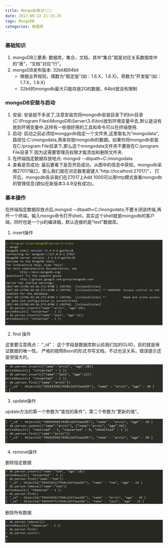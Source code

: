 ```yaml
---
title: Mongodb笔记(二)
date: 2017-09-13 21:15:25
tags: MongoDB
categories: 数据库
---
```


### 基础知识
1. mongoDB三要素: 数据库，集合，文档，其中“集合”就是对应关系数据库中的“表”，“文档”对应“行”。
2. mongoDB发布版本: 32bit和64bit
    * 根据业界规则，偶数为“稳定版”(如：1.6.X，1.8.X)，奇数为“开发版”(如：1.7.X，1.9.X)
    * 32bit的mongodb最大只能存放2G的数据，64bit就没有限制

### mongoDB安装与启动
1. 安装: 安装就不多说了,注意安装完将mongodb安装目录下的bin目录(C:\Program Files\MongoDB\Server\3.4\bin)放到环境变量中去,默认是没有放到环境变量中.这样有一些很好用的工具和命令可以在终端使用.
2. 启动: 启动之前必须给monggodb指定一个文件夹,这里取名为”mongodata",路径位:C:\mongodata,用来存放mongodb的数据。如果你将mongodb安装在C:/program File目录下,那么这个mongodata文件夹不要放在C:/program File目录下.因为这需要管理员权限才能添加和删除文件夹.
3. 在终端指定数据存放地点:
mongod --dbpath=C:/mongodata
4. 查看是否成功:
最后要看下是否开启成功，从图中的信息中获知，mongodb采用27017端口，那么我们就在浏览器里面键入“http://localhost:27017/”，
打开后，mongodb告诉我们在27017上Add 1000可以用http模式查看mongodb的管理信息(貌似在新版本3.4.9没有成功)。

### 基本操作
在终端指定数据存放点后,mongod --dbpath=C:/mongodata,不要关闭该终端,再开一个终端，输入mongo命令打开shell，其实这个shell就是mongodb的客户端，同时也是一个js的编译器，默认连接的是“test”数据库。

1. insert操作

![](mongodb-note2-2017-09-13/1.png)

2. find 操作

这里要注意两点：
“_id"： 这个字段是数据库默认给我们加的GUID，目的就是保证数据的唯一性。
严格的按照Bson的形式书写文档，不过也没关系，错误提示还是很强大的。

![](mongodb-note2-2017-09-13/2.png)

3. update操作

update方法的第一个参数为“查找的条件”，第二个参数为“更新的值”。

![](mongodb-note2-2017-09-13/3.png)

4.  remove操作

删除指定数据

![](mongodb-note2-2017-09-13/4.png)

删除所有数据

![](mongodb-note2-2017-09-13/5.png)

